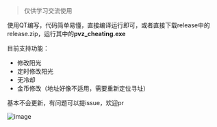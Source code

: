 > 仅供学习交流使用

使用QT编写，代码简单易懂，直接编译运行即可，或者直接下载release中的release.zip，运行其中的**pvz_cheating.exe**

目前支持功能：
- 修改阳光
- 定时修改阳光
- 无冷却
- 金币修改（地址好像不适用，需要重新定位寻址）

基本不会更新，有问题可以提issue，欢迎pr

![image](https://github.com/ZJamss/PVZ_Cheating/assets/76551468/1c01986f-ab83-4e4d-ac4b-594c616224dc)

